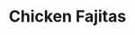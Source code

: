 ---
title: "Chicken Fajitas"
price: "$16.00"
category: "Mexican-Cuisine"
img: "src/images/menu/burrito.jpg"
desc: "Marinated grilled chicken breast full of flavor with peppers and onions"
---